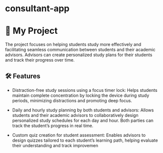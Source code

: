 # consultant-app
# 🚀 My Project
The project focuses on helping students study more effectively and facilitating seamless communication between students and their academic advisors. Advisors can create personalized study plans for their students and track their progress over time.

## 🛠 Features

- Distraction-free study sessions using a focus timer lock:
Helps students maintain complete concentration by locking the device during study periods, minimizing distractions and promoting deep focus.

- Daily and hourly study planning by both students and advisors:
Allows students and their academic advisors to collaboratively design personalized study schedules for each day and hour. Both parties can track the student’s progress in real time.

- Custom quiz creation for student assessment:
Enables advisors to design quizzes tailored to each student’s learning path, helping evaluate their understanding and track improvemen
